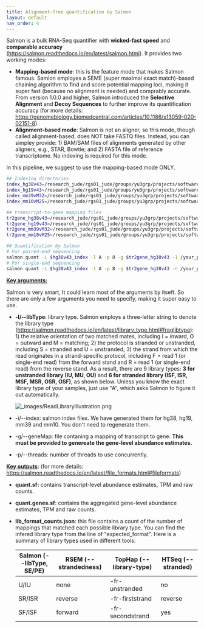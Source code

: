 ```yaml
---
title: Alignment-free quantification by Salmon
layout: default
nav_order: 4
---
```


Salmon is a bulk RNA-Seq quantifier with **wicked-fast speed** and **comparable accuracy** (https://salmon.readthedocs.io/en/latest/salmon.html). It provides two working modes:

* **Mapping-based mode**: this is the feature mode that makes Salmon famous. Samlon employes a SEME (super maximal exact match)-based chaining algorithm to find and score potential mapping loci, making it super fast (because no alignment is needed) and comprably accurate. From version 1.0.0 and higher, Salmon introduced the **Selective Alignment** and **Decoy Sequences** to further improve its quantification accuracy (for more details: https://genomebiology.biomedcentral.com/articles/10.1186/s13059-020-02151-8).
* **Alignment-based mode**: Salmon is not an aligner, so this mode, though called alignment-based, does NOT take FASTQ files. Instead, you can simpley provide: 1) BAM/SAM files of alignments generated by other aligners, e.g., STAR, Bowtie; and 2) FASTA file of reference transcriptome. No indexing is required for this mode.

In this pipeline, we suggest to use the mapping-based mode ONLY.

```bash
## Indexing directories
index_hg38v43=/research_jude/rgs01_jude/groups/yu3grp/projects/software_JY/yu3grp/yulab_databases/references/hg38/gencode.release43/bulkRNAseq/Salmon/index_decoy
index_hg19v43=/research_jude/rgs01_jude/groups/yu3grp/projects/software_JY/yu3grp/yulab_databases/references/hg19/gencode.release43/bulkRNAseq/Salmon/index_decoy
index_mm39vM32=/research_jude/rgs01_jude/groups/yu3grp/projects/software_JY/yu3grp/yulab_databases/references/mm39/gencode.releaseM32/bulkRNAseq/Salmon/index_decoy
index_mm10vM25=/research_jude/rgs01_jude/groups/yu3grp/projects/software_JY/yu3grp/yulab_databases/references/mm10/gencode.releaseM25/bulkRNAseq/Salmon/index_decoy

## transcript-to-gene mapping files
tr2gene_hg38v43=/research_jude/rgs01_jude/groups/yu3grp/projects/software_JY/yu3grp/yulab_databases/references/hg38/gencode.release43/gencode.v43.primary_assembly.annotation.gtf
tr2gene_hg19v43=/research_jude/rgs01_jude/groups/yu3grp/projects/software_JY/yu3grp/yulab_databases/references/hg19/gencode.release43/gencode.v43lift37.annotation.gtf
tr2gene_mm39vM32=/research_jude/rgs01_jude/groups/yu3grp/projects/software_JY/yu3grp/yulab_databases/references/mm39/gencode.releaseM32/gencode.vM32.primary_assembly.annotation.gtf
tr2gene_mm10vM25=/research_jude/rgs01_jude/groups/yu3grp/projects/software_JY/yu3grp/yulab_databases/references/mm10/gencode.releaseM25/gencode.vM25.primary_assembly.annotation.gtf

## Quantification by Salmon
# For paired-end sequencing
salmon quant -i $hg38v43_index -l A -p 8 -g $tr2gene_hg38v43 -1 /your_path/fqClean_R1.fq.gz -2 /your_path/fqClean_R2.fq.gz --validateMappings -o /your_path/quantSalmon
# For single-end sequencing
salmon quant -i $hg38v43_index -l A -p 8 -g $tr2gene_hg38v43 -r /your_path/fqClean.fq.gz --validateMappings -o /your_path/quantSalmon
```

**<u>Key arguments:</u>**

Salmon is very smart, It could learn most of the arguments by itseft. So there are only a few arguments you need to specify, making it super easy to use.

* **-l/--libType**: library type. Salmon employs a three-letter string to denote the library type (https://salmon.readthedocs.io/en/latest/library_type.html#fraglibtype): 1) the relative orientation of two matched mates, including I = inward, O = outward and M = matching; 2) the protocol is stranded or unstranded, including S = stranded and U = unstranded; 3) the strand from which the read originates in a strand-specific protocol, including F = read 1 (or single-end read) from the forward stand and R =  read 1 (or single-end read) from the reverse stand. As a result, there are 9 library types: **3 for unstranded library (IU, MU, OU)** and **6 for stranded library (ISF, ISR, MSF, MSR, OSR, OSF)**, as shown below. Unless you know the exact library type of your samples, just use "A", which asks Salmon to figure it out automatically.

  ![_images/ReadLibraryIllustration.png](https://salmon.readthedocs.io/en/latest/_images/ReadLibraryIllustration.png)

* -i/--index: salmon index files. We have generated them for hg38, hg19, mm39 and mm10. You don't need to regenerate them.

* -g/--geneMap: file contaning a mapping of transcript to gene. **This must be provided to genereate the gene-level abundance estimates.**

* -p/--threads: number of threads to use concurrently.

<u>**Key outputs**</u>: (for more details: https://salmon.readthedocs.io/en/latest/file_formats.html#fileformats)

* **quant.sf:** contains transcript-level abundance estimates, TPM and raw counts.

* **quant.genes.sf**: contains the aggregated gene-level abundance estimates, TPM and raw counts.

* **lib_format_counts.json**: this file contains a count of the number of mappings that matched each possible library type. You can find the infered library type from the line of "expected_format". Here is a summary of library types used in different tools:

  | Salmon (--libType, SE/PE) | RSEM (--strandedness) | TopHap (--library-type) | HTSeq (--stranded) |
  | ------------------------- | --------------------- | ----------------------- | ------------------ |
  | U/IU                      | none                  | -fr-unstranded          | no                 |
  | SR/ISR                    | reverse               | -fr-firststrand         | reverse            |
  | SF/ISF                    | forward               | -fr-secondstrand        | yes                |

  